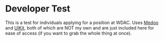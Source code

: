 Developer Test
==============

This is a test for individuals applying for a position at WDAC. Uses [Medoo](http://medoo.in/) and [UIKit](https://getuikit.com), both of which are NOT my own and are just included here for ease of access (if you want to grab the whole thing at once).